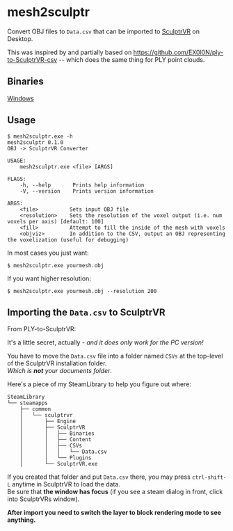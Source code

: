 # mesh2sculptr
Convert OBJ files to `Data.csv` that can be imported to [SculptrVR](https://www.sculptrvr.com/) on Desktop.

This was inspired by and partially based on https://github.com/EX0l0N/ply-to-SculptrVR-csv -- which does the same thing for PLY point clouds.

## Binaries
[Windows](https://github.com/lebek/mesh2sculptr/releases/latest/download/mesh2sculptr.exe)

## Usage
```
$ mesh2sculptr.exe -h
mesh2sculptr 0.1.0
OBJ -> SculptrVR Converter

USAGE:
    mesh2sculptr.exe <file> [ARGS]

FLAGS:
    -h, --help       Prints help information
    -V, --version    Prints version information

ARGS:
    <file>          Sets input OBJ file
    <resolution>    Sets the resolution of the voxel output (i.e. num voxels per axis) [default: 100]
    <fill>          Attempt to fill the inside of the mesh with voxels
    <objviz>        In addition to the CSV, output an OBJ representing the voxelization (useful for debugging)

```

In most cases you just want: 
```
$ mesh2sculptr.exe yourmesh.obj
```

If you want higher resolution:
```
$ mesh2sculptr.exe yourmesh.obj --resolution 200
```

## Importing the `Data.csv` to SculptrVR
From PLY-to-SculptrVR:

It's a little secret, actually - _and it does only work for the PC version!_

You have to move the `Data.csv` file into a folder named `CSVs` at the top-level of the SculptrVR installation folder.  
_Which is **not** your documents folder_.

Here's a piece of my SteamLibrary to help you figure out where:

```
SteamLibrary
└── steamapps
    ├── common
    │   └── sculptrvr
    │       ├── Engine
    │       ├── SculptrVR
    │       │   ├── Binaries
    │       │   ├── Content
    │       │   ├── CSVs
    │       │   │   └── Data.csv
    │       │   └── Plugins
    │       └── SculptrVR.exe
```

If you created that folder and put `Data.csv` there, you may press `ctrl-shift-L` anytime in SculptrVR to load the data.  
Be sure that **the window has focus** (if you see a steam dialog in front, click into SculptrVRs window).

**After import you need to switch the layer to block rendering mode to see anything.**